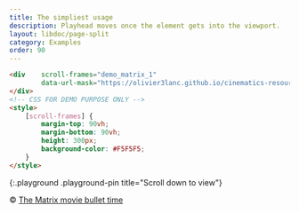 ```yaml
---
title: The simpliest usage
description: Playhead moves once the element gets into the viewport.
layout: libdoc/page-split
category: Examples
order: 90
---
```


```html
<div    scroll-frames="demo_matrix_1"
        data-url-mask="https://olivier3lanc.github.io/cinematics-resources/matrix_bullet_time_b/matrix_bullet_time_b_|1 to 197|.webp">
</div>
<!-- CSS FOR DEMO PURPOSE ONLY -->
<style>
    [scroll-frames] { 
        margin-top: 90vh;
        margin-bottom: 90vh;
        height: 300px;
        background-color: #F5F5F5;
    }
</style>
```
{:.playground .playground-pin title="Scroll down to view"}

&copy; [The Matrix movie bullet time](https://www.warnerbros.com/movies/matrix)